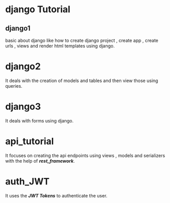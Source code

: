 # django Tutorial
## django1
basic about django like how to create django project , create app , create urls , views and render html templates using django.

# django2 
It deals with the creation of models and tables and then view those using queries.

# django3
It deals with forms using django.

# api_tutorial
It focuses on creating the api endpoints using views , models and serializers with the help of **_rest_framework_**.

# auth_JWT
It uses the **_JWT Tokens_** to authenticate the user.
